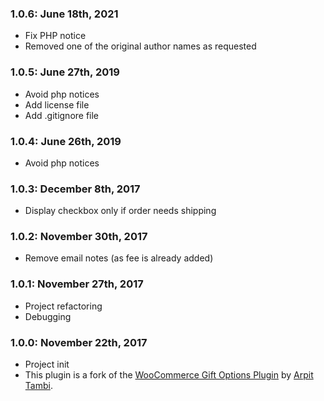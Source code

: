 ### 1.0.6: June 18th, 2021
* Fix PHP notice
* Removed one of the original author names as requested

### 1.0.5: June 27th, 2019
* Avoid php notices
* Add license file
* Add .gitignore file

### 1.0.4: June 26th, 2019
* Avoid php notices

### 1.0.3: December 8th, 2017
* Display checkbox only if order needs shipping

### 1.0.2: November 30th, 2017
* Remove email notes (as fee is already added)

### 1.0.1: November 27th, 2017
* Project refactoring
* Debugging

### 1.0.0: November 22th, 2017
* Project init
* This plugin is a fork of the [WooCommerce Gift Options Plugin](https://de.wordpress.org/plugins/woocommerce-gift-options/) by [Arpit Tambi](https://profiles.wordpress.org/aheadzen/).
